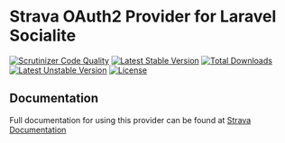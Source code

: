 # Strava OAuth2 Provider for Laravel Socialite

[![Scrutinizer Code Quality](https://img.shields.io/scrutinizer/g/SocialiteProviders/Strava.svg?style=flat-square)](https://scrutinizer-ci.com/g/SocialiteProviders/Strava/?branch=master)
[![Latest Stable Version](https://img.shields.io/packagist/v/socialiteproviders/strava.svg?style=flat-square)](https://packagist.org/packages/socialiteproviders/strava)
[![Total Downloads](https://img.shields.io/packagist/dt/socialiteproviders/strava.svg?style=flat-square)](https://packagist.org/packages/socialiteproviders/strava)
[![Latest Unstable Version](https://img.shields.io/packagist/vpre/socialiteproviders/strava.svg?style=flat-square)](https://packagist.org/packages/socialiteproviders/strava)
[![License](https://img.shields.io/packagist/l/socialiteproviders/strava.svg?style=flat-square)](https://packagist.org/packages/socialiteproviders/strava)

## Documentation

Full documentation for using this provider can be found at [Strava Documentation](http://socialiteproviders.github.io/providers/strava/)
